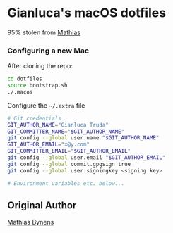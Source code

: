 # Gianluca's macOS dotfiles

95% stolen from <a href="https://github.com/mathiasbynens/dotfiles">Mathias</a>

### Configuring a new Mac

After cloning the repo:

```bash
cd dotfiles
source bootstrap.sh
./.macos
```
Configure the `~/.extra` file

```bash
# Git credentials
GIT_AUTHOR_NAME="Gianluca Truda"
GIT_COMMITTER_NAME="$GIT_AUTHOR_NAME"
git config --global user.name "$GIT_AUTHOR_NAME"
GIT_AUTHOR_EMAIL="x@y.com"
GIT_COMMITTER_EMAIL="$GIT_AUTHOR_EMAIL"
git config --global user.email "$GIT_AUTHOR_EMAIL"
git config --global commit.gpgsign true
git config --global user.signingkey <signing key>

# Environment variables etc. below...

```


## Original Author

[Mathias Bynens](https://mathiasbynens.be/)
